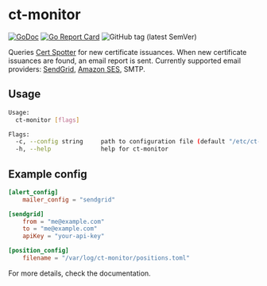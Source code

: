 # ct-monitor
[![GoDoc](https://godoc.org/github.com/Hsn723/ct-monitor?status.svg)](https://godoc.org/github.com/Hsn723/ct-monitor) [![Go Report Card](https://goreportcard.com/badge/github.com/Hsn723/ct-monitor)](https://goreportcard.com/report/github.com/Hsn723/ct-monitor) ![GitHub tag (latest SemVer)](https://img.shields.io/github/v/tag/Hsn723/ct-monitor?label=latest%20version)


Queries [Cert Spotter](https://sslmate.com/certspotter/) for new certificate issuances. When new certificate issuances are found, an email report is sent. Currently supported email providers: [SendGrid](https://sendgrid.com/), [Amazon SES](https://aws.amazon.com/ses/), SMTP.

## Usage
```sh
Usage:
  ct-monitor [flags]

Flags:
  -c, --config string     path to configuration file (default "/etc/ct-monitor/config.toml")
  -h, --help              help for ct-monitor
```

## Example config
```toml
[alert_config]
    mailer_config = "sendgrid"

[sendgrid]
    from = "me@example.com"
    to = "me@example.com"
    apiKey = "your-api-key"

[position_config]
    filename = "/var/log/ct-monitor/positions.toml"
```

For more details, check the documentation.
